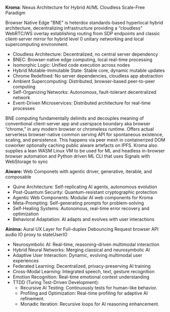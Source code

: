 **Kroma**: Nexus Architecture for Hybrid AI/ML Cloudless Scale-Free Paradigm

Browser Native Edge ”BNE” is heterdox standards-based hyperlocal hybrid architecture, decentralizing infrastructure providing a “cloudless” WebRTC/WS overlay establishing routing from SDP endpoints and classic client-server mirror for hybrid level 0 unitary networking and local supercomputing environment.

* Cloudless Architecture: Decentralized, no central server dependency
* BNEC: Browser-native edge computing, local real-time processing
* Isomorphic Logic: Unified code execution across nodes
* Hybrid Mutable-Immutable State: Stable core, dynamic mutable updates
* Chrome Redefined: No server dependencies, cloudless app abstraction
* Ambient Supercomputing: Distributed, browser-based peer-to-peer computing
* Self-Organizing Networks: Autonomous, fault-tolerant decentralized network
* Event-Driven Microservices: Distributed architecture for real-time processes


BNE computing fundamentally delimits and decouples meaning of conventional client-server app and userspace boundary aka browser “chrome,” in any modern browser or chromeless runtime. Offers actual serverless browser-native common serving API for spontaneous existence, scaling, and persistence. This happens via peer mesh in containerized DOM coworker optionally caching public aiware artefacts on IPFS. Kroma also supplies a lean WASM Linux VM to be used for ML and headless in-browser browser automation and Python driven ML CLI that uses Signals with WebStorage to sync

**Aiware:** Web Componets with agentic driver, generative, iterable, and composable

* Quine Architecture: Self-replicating AI agents, autonomous evolution
* Post-Quantum Security: Quantum-resistant cryptographic protection
* Agentic Web Components: Modular AI web components for Kroma
* Meta-Prompting: Self-generating prompts for problem-solving
* Self-Healing Systems: Autonomous, real-time error recovery and optimization
* Behavioral Adaptation: AI adapts and evolves with user interactions

**Ainima:** Aural UX Layer for Full-duplex Debouncing Request browser API audio IO proxy to stateUserIO

* Neurosymbolic AI: Real-time, reasoning-driven multimodal interaction
* Hybrid Neural Networks: Merging classical and neurosymbolic AI
* Adaptive User Interaction: Dynamic, evolving multimodal user experiences
* Federated Learning: Decentralized, privacy-preserving AI training
* Cross-Modal Learning: Integrated speech, text, gesture recognition
* Emotion Recognition: Real-time emotional context understanding
* TTDD (Turing Test-Driven Development):
  * Recursive AI Testing: Continuously tests for human-like behavior.
  * Profiling and Optimization: Real-time profiling for adaptive AI refinement.
  * Monadic Iteration: Recursive loops for AI reasoning enhancement.

